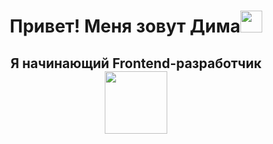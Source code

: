 <h1 align="center">Привет! Меня зовут Дима<img src="https://github.com/TheDudeThatCode/TheDudeThatCode/blob/master/Assets/Hi.gif" width="35" /></h1>
<h2 align="center">Я начинающий Frontend-разработчик
  <img src="[https://media.giphy.com/media/M9gbBd9nbDrOTu1Mqx/giphy.gif](https://media.giphy.com/media/v1.Y2lkPTc5MGI3NjExajN4OTdzMmtjZnU4MXEzY2t5YzR5bTB6eXhrY2Uwdzk0M3h5Z241diZlcD12MV9pbnRlcm5hbF9naWZfYnlfaWQmY3Q9Zw/giKklFontfveZrNXjz/giphy.gif)https://media.giphy.com/media/v1.Y2lkPTc5MGI3NjExajN4OTdzMmtjZnU4MXEzY2t5YzR5bTB6eXhrY2Uwdzk0M3h5Z241diZlcD12MV9pbnRlcm5hbF9naWZfYnlfaWQmY3Q9Zw/giKklFontfveZrNXjz/giphy.gif" width="100"/>
</h2>
